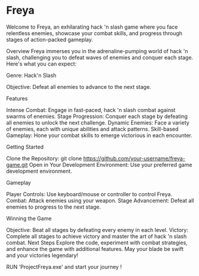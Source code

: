 # Freya
Welcome to Freya, an exhilarating hack 'n slash game where you face relentless enemies, showcase your combat skills, and progress through stages of action-packed gameplay.

Overview
Freya immerses you in the adrenaline-pumping world of hack 'n slash, challenging you to defeat waves of enemies and conquer each stage. Here's what you can expect:

Genre: Hack'n Slash

Objective: Defeat all enemies to advance to the next stage.

Features

Intense Combat: Engage in fast-paced, hack 'n slash combat against swarms of enemies.
Stage Progression: Conquer each stage by defeating all enemies to unlock the next challenge.
Dynamic Enemies: Face a variety of enemies, each with unique abilities and attack patterns.
Skill-based Gameplay: Hone your combat skills to emerge victorious in each encounter.

Getting Started

Clone the Repository: git clone https://github.com/your-username/freya-game.git
Open in Your Development Environment: Use your preferred game development environment.

Gameplay

Player Controls: Use keyboard/mouse or controller to control Freya.
Combat: Attack enemies using your weapon.
Stage Advancement: Defeat all enemies to progress to the next stage.

Winning the Game

Objective: Beat all stages by defeating every enemy in each level.
Victory: Complete all stages to achieve victory and master the art of hack 'n slash combat.
Next Steps
Explore the code, experiment with combat strategies, and enhance the game with additional features. May your blade be swift and your victories legendary!

RUN 'ProjectFreya.exe' and start your journey !

